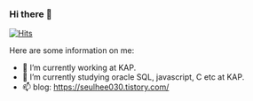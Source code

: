 ### Hi there 👋

[![Hits](https://hits.seeyoufarm.com/api/count/incr/badge.svg?url=https%3A%2F%2Fgithub.com%2Fpakseulhee&count_bg=%23428AC0&title_bg=%23555555&icon=&icon_color=%23E7E7E7&title=hits&edge_flat=false)](https://hits.seeyoufarm.com)


Here are some information on me:

- 🔭 I’m currently working at KAP.
- 🌱 I’m currently studying oracle SQL, javascript, C etc at KAP.
- 📫 blog: https://seulhee030.tistory.com/
